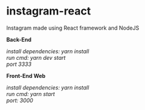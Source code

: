 # instagram-react

Instagram made using React framework and NodeJS

**Back-End**

*install dependencies: yarn install <br />
run cmd: yarn dev start <br />
port 3333*

**Front-End Web**

*install dependencies: yarn install <br />
run cmd: yarn start <br />
port: 3000*


